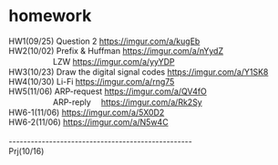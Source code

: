 # homework
HW1(09/25) Question 2 https://imgur.com/a/kugEb<br>
HW2(10/02) Prefix & Huffman https://imgur.com/a/nYydZ<br>
　 　　　　 LZW https://imgur.com/a/yyYDP<br>
HW3(10/23) Draw the digital signal codes https://imgur.com/a/Y1SK8<br>
HW4(10/30) Li-Fi https://imgur.com/a/rng75<br>
HW5(11/06) ARP-request https://imgur.com/a/QV4fO<br>
　　　　 　 ARP-reply　 https://imgur.com/a/Rk2Sy<br>
HW6-1(11/06) https://imgur.com/a/5X0D2<br>
HW6-2(11/06) https://imgur.com/a/N5w4C<br>
<br>
--------------------------------------------------<br>
Prj(10/16)<br>
<br>
<br>
<br>
